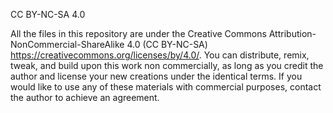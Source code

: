 

CC BY-NC-SA 4.0

All the files in this repository are under the Creative Commons Attribution-NonCommercial-ShareAlike 4.0 (CC BY-NC-SA) https://creativecommons.org/licenses/by/4.0/. You can distribute, remix, tweak, and build upon this work non commercially, as long as you credit the author and license your new creations under the identical terms. If you would like to use any of these materials with commercial purposes, contact the author to achieve an agreement.
